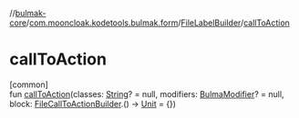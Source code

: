 //[bulmak-core](../../../index.md)/[com.mooncloak.kodetools.bulmak.form](../index.md)/[FileLabelBuilder](index.md)/[callToAction](call-to-action.md)

# callToAction

[common]\
fun [callToAction](call-to-action.md)(classes: [String](https://kotlinlang.org/api/core/kotlin-stdlib/kotlin/-string/index.html)? = null, modifiers: [BulmaModifier](../../com.mooncloak.kodetools.bulmak.modifier/-bulma-modifier/index.md)? = null, block: [FileCallToActionBuilder](../-file-call-to-action-builder/index.md).() -&gt; [Unit](https://kotlinlang.org/api/core/kotlin-stdlib/kotlin/-unit/index.html) = {})
